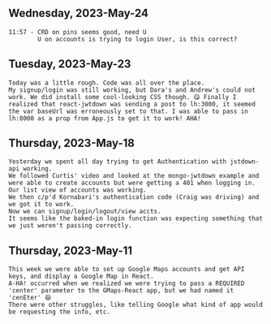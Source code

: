 ## Wednesday, 2023-May-24
    11:57 - CRD on pins seems good, need U
            U on accounts is trying to login User, is this correct?

## Tuesday, 2023-May-23
    Today was a little rough. Code was all over the place.
    My signup/login was still working, but Dara's and Andrew's could not work. We did install some cool-looking CSS though. 😋 Finally I realized that react-jwtdown was sending a post to lh:3000, it seemed the var baseUrl was erroneously set to that. I was able to pass in lh:8000 as a prop from App.js to get it to work! AHA!

## Thursday, 2023-May-18
    Yesterday we spent all day trying to get Authentication with jstdown-api working.
    We followed Curtis' video and looked at the mongo-jwtdown example and were able to create accounts but were getting a 401 when logging in. Our list view of accounts was working.
    We then c/p'd Kornabari's authentication code (Craig was driving) and we got it to work.
    Now we can signup/login/logout/view accts.
    It seems like the baked-in login function was expecting something that we just weren't passing correctly.


## Thursday, 2023-May-11
    This week we were able to set up Google Maps accounts and get API keys, and display a Google Map in React.
    A-HA! occurred when we realized we were trying to pass a REQUIRED 'center' parameter to the GMaps-React app, but we had named it 'cenEter' 😆
    There were other struggles, like telling Google what kind of app would be requesting the info, etc.
